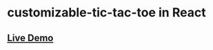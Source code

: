 # customizable-tic-tac-toe in React

## [Live Demo](https://mikheil-a.github.io/customizable-tic-tac-toe/)
